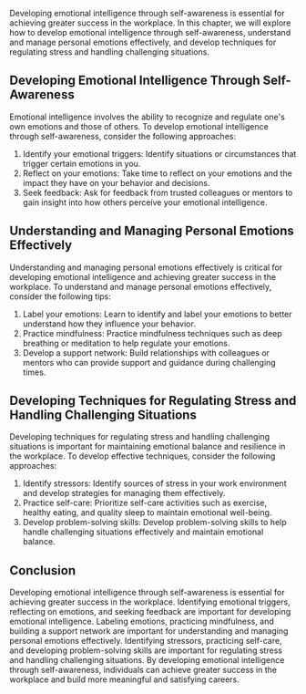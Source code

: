 
Developing emotional intelligence through self-awareness is essential for achieving greater success in the workplace. In this chapter, we will explore how to develop emotional intelligence through self-awareness, understand and manage personal emotions effectively, and develop techniques for regulating stress and handling challenging situations.

Developing Emotional Intelligence Through Self-Awareness
--------------------------------------------------------

Emotional intelligence involves the ability to recognize and regulate one's own emotions and those of others. To develop emotional intelligence through self-awareness, consider the following approaches:

1. Identify your emotional triggers: Identify situations or circumstances that trigger certain emotions in you.
2. Reflect on your emotions: Take time to reflect on your emotions and the impact they have on your behavior and decisions.
3. Seek feedback: Ask for feedback from trusted colleagues or mentors to gain insight into how others perceive your emotional intelligence.

Understanding and Managing Personal Emotions Effectively
--------------------------------------------------------

Understanding and managing personal emotions effectively is critical for developing emotional intelligence and achieving greater success in the workplace. To understand and manage personal emotions effectively, consider the following tips:

1. Label your emotions: Learn to identify and label your emotions to better understand how they influence your behavior.
2. Practice mindfulness: Practice mindfulness techniques such as deep breathing or meditation to help regulate your emotions.
3. Develop a support network: Build relationships with colleagues or mentors who can provide support and guidance during challenging times.

Developing Techniques for Regulating Stress and Handling Challenging Situations
-------------------------------------------------------------------------------

Developing techniques for regulating stress and handling challenging situations is important for maintaining emotional balance and resilience in the workplace. To develop effective techniques, consider the following approaches:

1. Identify stressors: Identify sources of stress in your work environment and develop strategies for managing them effectively.
2. Practice self-care: Prioritize self-care activities such as exercise, healthy eating, and quality sleep to maintain emotional well-being.
3. Develop problem-solving skills: Develop problem-solving skills to help handle challenging situations effectively and maintain emotional balance.

Conclusion
----------

Developing emotional intelligence through self-awareness is essential for achieving greater success in the workplace. Identifying emotional triggers, reflecting on emotions, and seeking feedback are important for developing emotional intelligence. Labeling emotions, practicing mindfulness, and building a support network are important for understanding and managing personal emotions effectively. Identifying stressors, practicing self-care, and developing problem-solving skills are important for regulating stress and handling challenging situations. By developing emotional intelligence through self-awareness, individuals can achieve greater success in the workplace and build more meaningful and satisfying careers.
